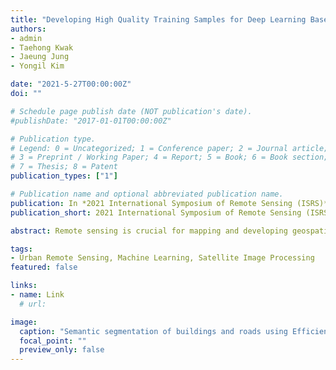 ```yaml
---
title: "Developing High Quality Training Samples for Deep Learning Based Local Climate Classification in Korea"
authors:
- admin
- Taehong Kwak
- Jaeung Jung
- Yongil Kim

date: "2021-5-27T00:00:00Z"
doi: ""

# Schedule page publish date (NOT publication's date).
#publishDate: "2017-01-01T00:00:00Z"

# Publication type.
# Legend: 0 = Uncategorized; 1 = Conference paper; 2 = Journal article;
# 3 = Preprint / Working Paper; 4 = Report; 5 = Book; 6 = Book section;
# 7 = Thesis; 8 = Patent
publication_types: ["1"]

# Publication name and optional abbreviated publication name.
publication: In *2021 International Symposium of Remote Sensing (ISRS)*
publication_short: 2021 International Symposium of Remote Sensing (ISRS) (Online)

abstract: Remote sensing is crucial for mapping and developing geospatial information of inaccessible areas. In particular, supervised classification or semantic segmentation of very high resolution (VHR) satellite images are used to extract key features such as buildings, roads, vegetation, and water bodies, but these methods are limited by the need for ground truth data, which is physically unobtainable for remotely located areas. To address this limitation, OpenStreetMap (OSM) data can provide ground truth labels that can be modified for use in VHR satellite images. In this study, Geoeye-1 VHR satellite imagery and refined OSM labels were acquired in urban regions situated in Pyeongyang, North Korea and are integrated into a feature pyramid network-based segmentation model with a pre-trained EfficientNet-B1 backbone. Building and road extraction yielded an F1-score of 0.8806 and 0.9580, respectively. Building and road segmentation results are combined with vegetation and waterbody features from spectral index thresholding to map four fundamental spatial data that are crucial for the development and updating of geospatial information in inaccessible urban areas.

tags:
- Urban Remote Sensing, Machine Learning, Satellite Image Processing
featured: false

links:
- name: Link
  # url:

image:
  caption: "Semantic segmentation of buildings and roads using Efficient-UNet"
  focal_point: ""
  preview_only: false
---
```

